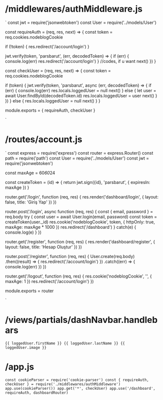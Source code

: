 # /middlewares/authMiddleware.js
`
const jwt = require('jsonwebtoken')
const User = require('../models/User')

const requireAuth = (req, res, next) => {
  const token = req.cookies.nodeblogCookie

  if (!token) {
    res.redirect('/account/login')
  }

  jwt.verify(token, 'parsbarut', (err, decodedToken) => {
    if (err) {
      console.log(err)
      res.redirect('/account/login')
    }
    //codes, if u want
    next()
  })
}

const checkUser = (req, res, next) => {
  const token = req.cookies.nodeblogCookie

  if (token) {
    jwt.verify(token, 'parsbarut', async (err, decodedToken) => {
      if (err) {
        console.log(err)
        res.locals.loggedUser = null
        next()
      } else {
        let user = await User.findById(decodedToken.id)
        res.locals.loggedUser = user
        next()
      }
    })
  } else {
    res.locals.loggedUser = null
    next()
  }
}

module.exports = {
  requireAuth,
  checkUser
}

`

# /routes/account.js
`
const express = require('express')
const router = express.Router()
const path = require('path')
const User = require('../models/User')
const jwt = require('jsonwebtoken')

const maxAge = 60*60*24

const createToken = (id) => {
	return jwt.sign({id}, 'parsbarut', { expiresIn: maxAge })
}

router.get('/login', function (req, res) {
    res.render('dashboard/login', { layout: false, title: 'Giriş Yap' })
})

router.post('/login', async function (req, res) {
	const { email, password } = req.body
	try {
		const user = await User.login(email, password)
		const token = createToken(user._id)
		res.cookie('nodeblogCookie', token, { httpOnly: true, maxAge: maxAge * 1000 })
		res.redirect('/dashboard')
	} catch(e) {
		console.log(e)
	}
})

router.get('/register', function (req, res) {
    res.render('dashboard/register', { layout: false, title: 'Hesap Oluştur' })
})

router.post('/register', function (req, res) {
    User.create(req.body)
			.then((result) => {
				res.redirect('/account/login')
			})
			.catch((err) => {
				console.log(err)
			})
})

router.get('/logout', function (req, res) {
	res.cookie('nodeblogCookie', '', { maxAge: 1 })
	res.redirect('/account/login')
})

module.exports = router

`

# /views/partials/dashNavbar.handlebars
`{{ loggedUser.firstName }} {{ loggedUser.lastName }} {{ loggedUser.image }}`

# /app.js
`
const cookieParser = require('cookie-parser')
const { requireAuth, checkUser } = require('./middlewares/authMiddleware')
app.use(cookieParser())
app.get('*', checkUser)
app.use('/dashboard', requireAuth, dashboardRouter)
`